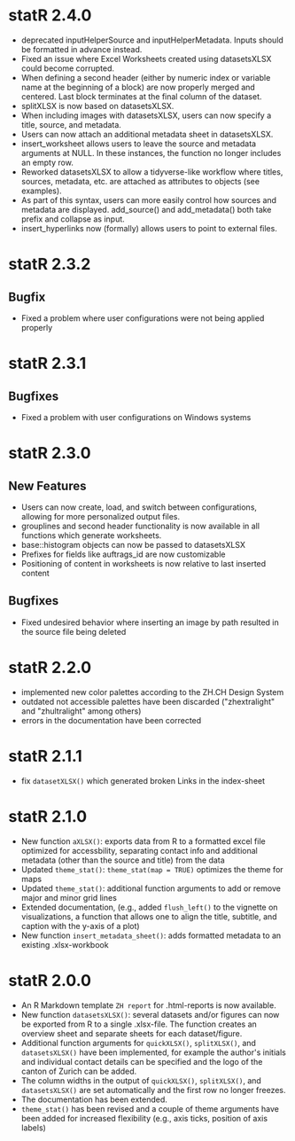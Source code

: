# statR 2.4.0 

* deprecated inputHelperSource and inputHelperMetadata. Inputs should be 
  formatted in advance instead.
* Fixed an issue where Excel Worksheets created using datasetsXLSX could become 
  corrupted.
* When defining a second header (either by numeric index or variable name at 
  the beginning of a block) are now properly merged and centered. Last block 
  terminates at the final column of the dataset.
* splitXLSX is now based on datasetsXLSX.
* When including images with datasetsXLSX, users can now specify a title, 
  source, and metadata.
* Users can now attach an additional metadata sheet in datasetsXLSX.
* insert_worksheet allows users to leave the source and metadata arguments at 
  NULL. In these instances, the function no longer includes an empty row.
* Reworked datasetsXLSX to allow a tidyverse-like workflow where titles, 
  sources, metadata, etc. are attached as attributes to objects (see examples).
* As part of this syntax, users can more easily control how sources and 
  metadata are displayed. add_source() and add_metadata() both take prefix and 
  collapse as input.
* insert_hyperlinks now (formally) allows users to point to external files.

# statR 2.3.2

## Bugfix
* Fixed a problem where user configurations were not being applied properly

# statR 2.3.1

## Bugfixes
* Fixed a problem with user configurations on Windows systems

# statR 2.3.0

## New Features
* Users can now create, load, and switch between configurations, allowing for more personalized output files.
* grouplines and second header functionality is now available in all functions which generate worksheets.
* base::histogram objects can now be passed to datasetsXLSX
* Prefixes for fields like auftrags_id are now customizable
* Positioning of content in worksheets is now relative to last inserted content

## Bugfixes
* Fixed undesired behavior where inserting an image by path resulted in the source file being deleted

# statR 2.2.0

* implemented new color palettes according to the ZH.CH Design System 
* outdated not accessible palettes have been discarded ("zhextralight" and "zhultralight" among others)
* errors in the documentation have been corrected

# statR 2.1.1

* fix `datasetXLSX()` which generated broken Links in the index-sheet

# statR 2.1.0

* New function `aXLSX()`: exports data from R to a formatted excel file optimized for accessbility, separating contact info and additional metadata (other than the source and title) from the data
* Updated `theme_stat()`: `theme_stat(map = TRUE)` optimizes the theme for maps
* Updated `theme_stat()`: additional function arguments to add or remove major and minor grid lines
* Extended documentation, (e.g., added `flush_left()` to the vignette on visualizations, a function that allows one to align the title, subtitle, and caption with the y-axis of a plot)
* New function `insert_metadata_sheet()`: adds formatted metadata to an existing .xlsx-workbook

# statR 2.0.0

* An R Markdown template `ZH report` for .html-reports is now available.  
* New function `datasetsXLSX()`: several datasets and/or figures can now be exported from R to a single .xlsx-file. The function creates an overview sheet and separate sheets for each dataset/figure.
* Additional function arguments for `quickXLSX()`, `splitXLSX()`, and `datasetsXLSX()` have been implemented, for example the author's initials and individual contact details can be specified and the logo of the canton of Zurich can be added. 
* The column widths in the output of `quickXLSX()`, `splitXLSX()`, and `datasetsXLSX()` are set automatically and the first row no longer freezes. 
* The documentation has been extended.
* `theme_stat()` has been revised and a couple of theme arguments have been added for increased flexibility (e.g., axis ticks, position of axis labels)
